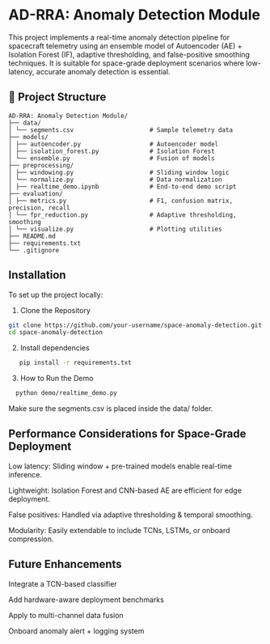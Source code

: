 # AD-RRA: Anomaly Detection Module
This project implements a real-time anomaly detection pipeline for spacecraft telemetry using an ensemble model of Autoencoder (AE) + Isolation Forest (IF), adaptive thresholding, and false-positive smoothing techniques. It is suitable for space-grade deployment scenarios where low-latency, accurate anomaly detection is essential.

## 📂 Project Structure
```
AD-RRA: Anomaly Detection Module/
├── data/
│ └── segments.csv                     # Sample telemetry data
├── models/
│ ├── autoencoder.py                   # Autoencoder model
│ ├── isolation_forest.py              # Isolation Forest
│ └── ensemble.py                      # Fusion of models
├── preprocessing/
│ ├── windowing.py                     # Sliding window logic
│ └── normalize.py                     # Data normalization
│ ├── realtime_demo.ipynb              # End-to-end demo script
├── evaluation/
│ ├── metrics.py                       # F1, confusion matrix, precision, recall
│ └── fpr_reduction.py                 # Adaptive thresholding, smoothing
│ └── visualize.py                     # Plotting utilities
├── README.md
├── requirements.txt
└── .gitignore
```

## Installation

To set up the project locally:
1. Clone the Repository
```bash
git clone https://github.com/your-username/space-anomaly-detection.git
cd space-anomaly-detection
```
2. Install dependencies
```bash
   pip install -r requirements.txt
```
3. How to Run the Demo
```bash
  python demo/realtime_demo.py
```
Make sure the segments.csv is placed inside the data/ folder.

## Performance Considerations for Space-Grade Deployment
Low latency: Sliding window + pre-trained models enable real-time inference.  

Lightweight: Isolation Forest and CNN-based AE are efficient for edge deployment.  

False positives: Handled via adaptive thresholding & temporal smoothing.

Modularity: Easily extendable to include TCNs, LSTMs, or onboard compression.

## Future Enhancements
Integrate a TCN-based classifier

Add hardware-aware deployment benchmarks

Apply to multi-channel data fusion

Onboard anomaly alert + logging system
   
